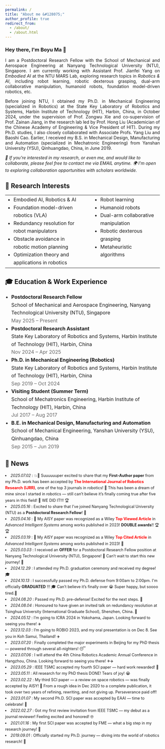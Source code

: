 ```yaml
---
permalink: /
title: "About me &#128075;"
author_profile: true
redirect_from: 
  - /about/
  - /about.html
---
```



<h3>Hey there, I'm Boyu Ma 🌟</h3>
<p align = "justify"> 
  I am a Postdoctoral Research Fellow with the School of Mechanical and Aerospace Engineering at Nanyang Technological University (NTU), Singapore. I am currently working with Assistant Prof. <a href="https://marsyang.site/" target="_blank" rel="noopener noreferrer" style="text-decoration: none;">Jianfei Yang</a> on <em>Embodied AI</em> at the <a href="https://marslab.tech/" target="_blank" rel="noopener noreferrer" style="text-decoration: none;">NTU MARS Lab</a>, exploring research topics in <em>Robotics & AI</em>, including robot learning, robotic dexterous grasping, dual-arm collaborative manipulation, humanoid robots, foundation model-driven robotics, etc.
</p> 
<p align = "justify"> 
Before joining NTU, I obtained my Ph.D. in Mechanical Engineering (specialized in Robotics) at the State Key Laboratory of Robotics and Systems, Harbin Institute of Technology (HIT), Harbin, China, in October 2024, under the supervision of Prof. <a href="https://homepage.hit.edu.cn/xiezongwu?lang=zh" target="_blank" rel="noopener noreferrer" style="text-decoration: none;">Zongwu Xie</a> and co-supervision of Prof. <a href="https://homepage.hit.edu.cn/jiangzainan?lang=zh" target="_blank" rel="noopener noreferrer" style="text-decoration: none;">Zainan Jiang</a>, in the research lab led by Prof. <a href="https://homepage.hit.edu.cn/liuhong?lang=zh" target="_blank" rel="noopener noreferrer" style="text-decoration: none;">Hong Liu</a> (Academician of the Chinese Academy of Engineering & Vice President of HIT). During my Ph.D. studies, I also closely collaborated with Associate Profs. <a href="https://homepage.hit.edu.cn/liuyanghit?lang=zh" target="_blank" rel="noopener noreferrer" style="text-decoration: none;">Yang Liu</a> and <a href="https://homepage.hit.edu.cn/caobaoshi?lang=zh" target="_blank" rel="noopener noreferrer" style="text-decoration: none;">Baoshi Cao</a>. Earlier, I received my B.S. in Mechanical Design, Manufacturing and Automation (specialized in Mechatronic Engineering) from Yanshan University (YSU), Qinhuangdao, China, in June 2019.
</p>

<em>🌟 If you’re interested in my research, or even me, and would like to collaborate, please feel free to contact me via EMAIL anytime.</em> 
<em>🌍 I’m open to exploring collaboration opportunities with scholars worldwide.</em>


🤖 Research Interests
------
<table style="width: 100%; border-collapse: collapse; border: none; font-size: 16px; line-height: 1.6;">
  <tr>
    <td style="vertical-align: top; padding-right: 20px; border: none;">
      <ul style="margin: 0; padding-left: 1.2em; font-size: inherit; line-height: inherit;">
        <li>Embodied AI, Robotics & AI</li>
        <li>Foundation model-driven robotics (VLA)</li>
        <li>Redundancy resolution for robot manipulators</li>
        <li>Obstacle avoidance in robotic motion planning</li>
        <li>Optimization theory and applications in robotics</li>
      </ul>
    </td>
    <td style="vertical-align: top; padding-left: 20px; border: none;">
      <ul style="margin: 0; padding-left: 1.2em; font-size: inherit; line-height: inherit;">
        <li>Robot learning</li>
        <li>Humanoid robots</li>
        <li>Dual-arm collaborative manipulation</li>
        <li>Robotic dexterous grasping</li>
        <li>Metaheuristic algorithms</li>
      </ul>
    </td>
  </tr>
</table>





🎓 Education & Work Experience
------
<ul style="list-style: disc; padding-left: 20px; font-size: 16px; line-height: 1.6;">
  <li>
    <strong>Postdoctoral Research Fellow</strong><br>
    School of Mechanical and Aerospace Engineering, Nanyang Technological University (NTU), Singapore<br>
    <span style="color: #666;">May 2025 – Present</span>
  </li>
  <li>
    <strong>Postdoctoral Research Assistant</strong><br>
    State Key Laboratory of Robotics and Systems, Harbin Institute of Technology (HIT), Harbin, China<br>
    <span style="color: #666;">Nov 2024 – Apr 2025</span>
  </li>
  <li>
    <strong>Ph.D. in Mechanical Engineering (Robotics)</strong><br>
    State Key Laboratory of Robotics and Systems, Harbin Institute of Technology (HIT), Harbin, China<br>
    <span style="color: #666;">Sep 2019 – Oct 2024</span>
  </li>
  <li>
    <strong>Visiting Student (Summer Term)</strong><br>
    School of Mechatronics Engineering, Harbin Institute of Technology (HIT), Harbin, China<br>
    <span style="color: #666;">Jul 2017 – Aug 2017</span>
  </li>
  <li>
    <strong>B.E. in Mechanical Design, Manufacturing and Automation</strong><br>
    School of Mechanical Engineering, Yanshan University (YSU), Qinhuangdao, China<br>
    <span style="color: #666;">Sep 2015 – Jun 2019</span>
  </li>
</ul>

📣 News
------
<li style="font-size: 0.9em; line-height: 1.6;"><em>2025.07.02</em> :  💥🤖 Suuuuuuper excited to share that my <strong>First-Author paper</strong> from my Ph.D. work has been accepted by <strong style="color:red;">The International Journal of Robotics Research (IJRR)</strong>, one of the top 3 journals in robotics! 🎉 This has been a dream of mine since I started in robotics — still can’t believe it’s finally coming true after five years in this field! 🥹 WE DID IT!!! 🏆 </li>
<li style="font-size: 0.9em; line-height: 1.6;"><em>2025.05.16</em> :  Excited to share that I’ve joined Nanyang Technological University (NTU) as a <strong>Postdoctoral Research Fellow</strong>! 🚀 </li>

<li style="font-size: 0.9em; line-height: 1.6;"><em>2025.04.16</em> :  🎉 My AISY paper was recognized as a Wiley <strong style="color:red;">Top Viewed Article</strong> in <em>Advanced Intelligent Systems</em> among works published in 2023! <strong>DOUBLE awards</strong>!! 🏆🏆 </li>
<li style="font-size: 0.9em; line-height: 1.6;"><em>2025.03.19</em> :  🎉 My AISY paper was recognized as a Wiley <strong style="color:red;">Top Cited Article</strong> in <em>Advanced Intelligent Systems</em> among works published in 2023! 📢 </li>

<li style="font-size: 0.9em; line-height: 1.6;"><em>2025.03.03</em> :  I received an <strong>OFFER</strong> for a Postdoctoral Research Fellow position at Nanyang Technological University (NTU), Singapore! 🎉 Can’t wait to start this new journey! 🤩 </li>

<li style="font-size: 0.9em; line-height: 1.6;"><em>2024.12.29</em> :  I attended my Ph.D. graduation ceremony and received my degree! 🎓</li>
<li style="font-size: 0.9em; line-height: 1.6;"><em>2024.10.13</em> :  I successfully passed my Ph.D. defense from 9:00am to 2:00pm. I'm officially <strong>GRADUATED</strong> !!! 🎓 Can’t believe it’s finally over 😭 Super happy, but soooo tired.🤯</li>
<li style="font-size: 0.9em; line-height: 1.6;"><em>2024.08.20</em> :  Passed my Ph.D. pre-defense! Excited for the next steps. 💪</li>
<li style="font-size: 0.9em; line-height: 1.6;"><em>2024.08.04</em> :  Honoured to have given an invited talk on redundancy resolution at Tsinghua University (International Graduate School), Shenzhen, China. 🎤</li>
<li style="font-size: 0.9em; line-height: 1.6;"><em>2024.05.12</em> :  I’m going to ICRA 2024 in Yokohama, Japan. Looking forward to seeing you there! ✈️</li>
<li style="font-size: 0.9em; line-height: 1.6;"><em>2023.12.03</em> :  I’m going to ROBIO 2023, and my oral presentation is on Dec 8. See you in Koh Samui, Thailand! ✈️</li>
<li style="font-size: 0.9em; line-height: 1.6;"><em>2023.07.20</em> :  Finally completed the major experiments in Beijing for my PhD thesis — powered through several all-nighters! 😴</li>
<li style="font-size: 0.9em; line-height: 1.6;"><em>2023.07.06</em> :  I will attend the 4th China Robotics Academic Annual Conference in Hangzhou, China. Looking forward to seeing you there! ✈✈️</li>
<li style="font-size: 0.9em; line-height: 1.6;"><em>2023.05.29</em> :  IEEE TSMC accepted my fourth SCI paper  — hard work rewarded! 💪</li>
<li style="font-size: 0.9em; line-height: 1.6;"><em>2023.05.11</em> :  All research for my PhD thesis DONE! Tears of joy! 😭</li>
<li style="font-size: 0.9em; line-height: 1.6;"><em>2023.02.22</em> :  My third SCI paper — a review on space robotics — was finally accepted by AISY! 🚀 From a rough idea in Dec 2020 to a complete publication, it took over two years of refining, rewriting, and not giving up. Perseverance paid off! </li>
<li style="font-size: 0.9em; line-height: 1.6;"><em>2023.01.07</em> :  My second Ph.D. SCI paper was accepted by EAAI — time to celebrate! 🎉</li>
<li style="font-size: 0.9em; line-height: 1.6;"><em>2022.02.27</em> :  Got my first review invitation from IEEE TSMC — my debut as a journal reviewer! Feeling excited and honored! 🤓 </li>
<li style="font-size: 0.9em; line-height: 1.6;"><em>2021.01.16</em> :  My first SCI paper was accepted by FME — what a big step in my research journey! 🎉</li>
<li style="font-size: 0.9em; line-height: 1.6;"><em>2019.09.01</em> :  Officially started my Ph.D. journey — diving into the world of robotics research! 🤩</li>


